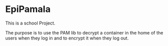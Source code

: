 # EpiPamala
This is a school Project.

The purpose is to use the PAM lib to decrypt a container in the home of the users when they log in and to encrypt it when they log out.
